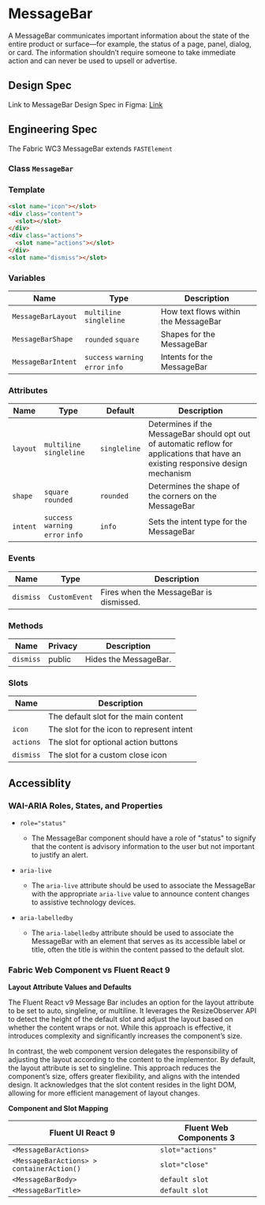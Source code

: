 # MessageBar

A MessageBar communicates important information about the state of the entire product or surface—for example, the status of a page, panel, dialog, or card. The information shouldn’t require someone to take immediate action and can never be used to upsell or advertise.

## Design Spec

Link to MessageBar Design Spec in Figma: [Link](https://www.figma.com/file/bKlUyX5FpvpiVelldHdYtI/MessageBar?type=design&node-id=3408-194151&mode=design&t=6FqaliFB9iOrRiaB-0)

## Engineering Spec

The Fabric WC3 MessageBar extends `FASTElement`

### Class `MessageBar`

### Template

```html
<slot name="icon"></slot>
<div class="content">
  <slot></slot>
</div>
<div class="actions">
  <slot name="actions"></slot>
</div>
<slot name="dismiss"></slot>
```

### **Variables**

| Name               | Type                               | Description                          |
| ------------------ | ---------------------------------- | ------------------------------------ |
| `MessageBarLayout` | `multiline` `singleline`           | How text flows within the MessageBar |
| `MessageBarShape`  | `rounded` `square`                 | Shapes for the MessageBar            |
| `MessageBarIntent` | `success` `warning` `error` `info` | Intents for the MessageBar           |

### **Attributes**

| Name     | Type                               | Default      | Description                                                                                                                        |
| -------- | ---------------------------------- | ------------ | ---------------------------------------------------------------------------------------------------------------------------------- |
| `layout` | `multiline` `singleline`           | `singleline` | Determines if the MessageBar should opt out of automatic reflow for applications that have an existing responsive design mechanism |
| `shape`  | `square` `rounded`                 | `rounded`    | Determines the shape of the corners on the MessageBar                                                                              |
| `intent` | `success` `warning` `error` `info` | `info`       | Sets the intent type for the MessageBar                                                                                            |

### **Events**

| Name      | Type          | Description                             |
| --------- | ------------- | --------------------------------------- |
| `dismiss` | `CustomEvent` | Fires when the MessageBar is dismissed. |

### **Methods**

| Name      | Privacy | Description           |
| --------- | ------- | --------------------- |
| `dismiss` | public  | Hides the MessageBar. |

### **Slots**

| Name      | Description                               |
| --------- | ----------------------------------------- |
|           | The default slot for the main content     |
| `icon`    | The slot for the icon to represent intent |
| `actions` | The slot for optional action buttons      |
| `dismiss` | The slot for a custom close icon          |

## **Accessiblity**

### **WAI-ARIA Roles, States, and Properties**

- `role="status"`

  - The MessageBar component should have a role of "status" to signify that the content is advisory information to the user but not important to justify an alert.

- `aria-live`

  - The `aria-live` attribute should be used to associate the MessageBar with the appropriate `aria-live` value to announce content changes to assistive technology devices.

- `aria-labelledby`

  - The `aria-labelledby` attribute should be used to associate the MessageBar with an element that serves as its accessible label or title, often the title is within the content passed to the default slot.

### **Fabric Web Component vs Fluent React 9**

**Layout Attribute Values and Defaults**

The Fluent React v9 Message Bar includes an option for the layout attribute to be set to auto, singleline, or multiline. It leverages the ResizeObserver API to detect the height of the default slot and adjust the layout based on whether the content wraps or not. While this approach is effective, it introduces complexity and significantly increases the component’s size.

In contrast, the web component version delegates the responsibility of adjusting the layout according to the content to the implementor. By default, the layout attribute is set to singleline. This approach reduces the component’s size, offers greater flexibility, and aligns with the intended design. It acknowledges that the slot content resides in the light DOM, allowing for more efficient management of layout changes.

**Component and Slot Mapping**

| Fluent UI React 9                         | Fluent Web Components 3 |
| ----------------------------------------- | ----------------------- |
| `<MessageBarActions>`                     | `slot="actions"`        |
| `<MessageBarActions> > containerAction()` | `slot="close"`          |
| `<MessageBarBody>`                        | `default slot`          |
| `<MessageBarTitle> `                      | `default slot`          |

